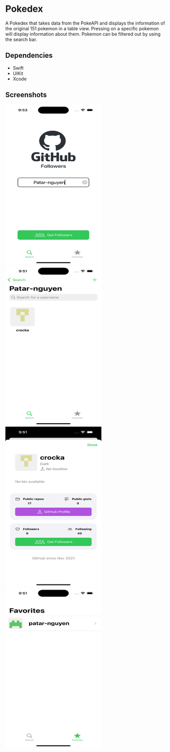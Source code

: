 # Pokedex
A Pokedex that takes data from the PokeAPI and displays the information of the original 151 pokemon in a table view. Pressing on a specific pokemon will display information about them. Pokemon can be filtered out by using the search bar.

## Dependencies
- Swift
- UIKit
- Xcode

## Screenshots
<img src="https://github.com/patar-nguyen/github_followers/blob/master/GitHubFollowers/Screenshots/Search.png?raw=true" data-canonical-src="https://gyazo.com/eb5c5741b6a9a16c692170a41a49c858.png" width="300" height="500" />

<img src="https://github.com/patar-nguyen/github_followers/blob/master/GitHubFollowers/Screenshots/Followers.png?raw=true" width="300" height="500" />

<img src="https://github.com/patar-nguyen/github_followers/blob/master/GitHubFollowers/Screenshots/Profile.png?raw=true" width="300" height="500" />

<img src="https://github.com/patar-nguyen/github_followers/blob/master/GitHubFollowers/Screenshots/Favorites.png?raw=true" width="300" height="500" />

